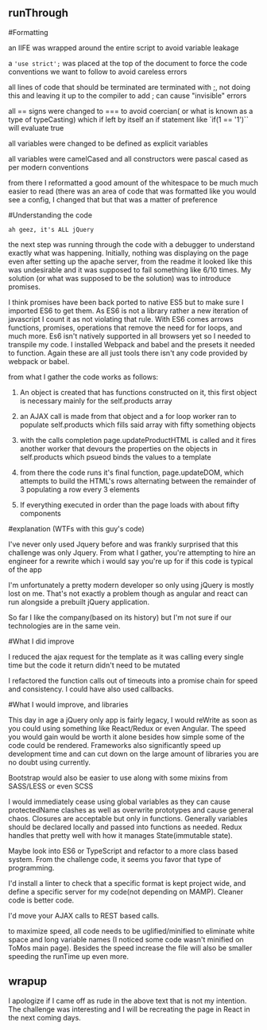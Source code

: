 ## runThrough

#Formatting

an IIFE was wrapped around the entire script to avoid variable leakage

a `'use strict';` was placed at the top of the document to force the code conventions we want to follow to avoid careless errors

all lines of code that should be terminated are terminated with ;, not doing this and leaving it up to the compiler to add ; can cause "invisible" errors

all == signs were changed to === to avoid coercian( or what is known as a type of typeCasting) which if left by itself an if statement like `if(1 == '1')`` will evaluate
true

all variables were changed to be defined as explicit variables

all variables were camelCased and all constructors were pascal cased as per modern conventions

from there I reformatted a good amount of the whitespace to be much much easier to read
(there was an area of code that was formatted like you would see a config, I changed that but that was a matter of preference

#Understanding the code

`ah geez, it's ALL jQuery`

the next step was running through the code with a debugger to understand exactly what was happening. Initially, nothing was displaying on the page even after setting up the apache server,
from the readme it looked like this was undesirable and it was supposed to fail something like 6/10 times. My solution (or what was supposed to be the solution) was to introduce promises.

I think promises have been back ported to native ES5 but to make sure I imported ES6 to get them. As ES6 is not a library rather a new iteration of javascript I count it as not violating that rule. With ES6 comes arrows functions, promises, operations that remove the need for for loops, and much more.
Es6 isn't natively supported in all browsers yet so I needed to transpile my code. I installed Webpack and babel and the presets it needed to function. Again these are all just tools there isn't any code provided by
 webpack or babel.

 from what I gather the code works as follows:

 1. An object is created that has functions constructed on it, this first object is necessary mainly for the self.products array

 2. an AJAX call is made from that object and a for loop worker ran to populate self.products which fills said array with fifty something objects

 3. with the calls completion page.updateProductHTML is called and it fires another worker that devours the properties on the objects in self.products which psueod binds the values to a template

 4. from there the code runs it's final function, page.updateDOM, which attempts to build the HTML's rows alternating between the remainder of 3 populating a row every 3 elements

 5. If everything executed in order than the page loads with about fifty components

 #explanation (WTFs with this guy's code)

 I've never only used Jquery before and was frankly surprised that this challenge was only Jquery. From what I gather, you're attempting to hire an engineer for a rewrite which i would say you're up for if this code is typical of the app

 I'm unfortunately a pretty modern developer so only using jQuery is mostly lost on me. That's not exactly a problem though as angular and react can run alongside a prebuilt jQuery application.

 So far I like the company(based on its history) but I'm not sure if our technologies are in the same vein.

 #What I did improve

 I reduced the ajax request for the template as it was calling every single time but the code it return didn't need to be mutated

 I refactored the function calls out of timeouts into a promise chain for speed and consistency. I could have also used callbacks.

 #What I would improve, and libraries

 This day in age a jQuery only app is fairly legacy, I would reWrite as soon as you could using something like React/Redux or even Angular.
 The speed you would gain would be worth it alone besides how simple some of the code could be rendered. Frameworks also significantly speed up development time and can cut down on the large amount of libraries you are no doubt using currently.

 Bootstrap would also be easier to use along with some mixins from SASS/LESS or even SCSS

 I would immediately cease using global variables as they can cause protectedName clashes as well as overwrite prototypes and cause general chaos.
 Closures are acceptable but only in functions. Generally variables should be declared locally and passed into functions as needed.  Redux handles that pretty well with how it manages State(immutable state).

 Maybe look into ES6 or TypeScript and refactor to a more class based system. From the challenge code, it seems you favor that type of programming.

 I'd install a linter to check that a specific format is kept project wide, and define a specific server for my code(not depending on MAMP). Cleaner code is better code.

 I'd move your AJAX calls to REST based calls.

 to maximize speed, all code needs to be uglified/minified to eliminate white space and long variable names (I noticed some code wasn't minified on ToMos main page). Besides the speed increase the file will also be smaller speeding the runTime up even more.

  ## wrapup
 I apologize if I came off as rude in the above text that is not my intention. The challenge was interesting and I will be recreating the page in React in the next coming days.